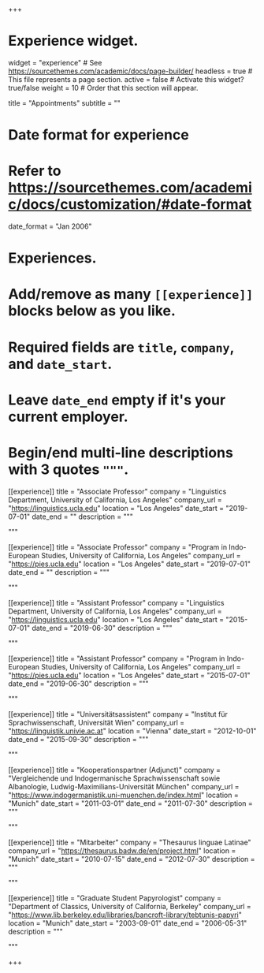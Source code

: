 +++
# Experience widget.
widget = "experience"  # See https://sourcethemes.com/academic/docs/page-builder/
headless = true  # This file represents a page section.
active = false  # Activate this widget? true/false
weight = 10  # Order that this section will appear.

title = "Appointments"
subtitle = ""

# Date format for experience
#   Refer to https://sourcethemes.com/academic/docs/customization/#date-format
date_format = "Jan 2006"

# Experiences.
#   Add/remove as many `[[experience]]` blocks below as you like.
#   Required fields are `title`, `company`, and `date_start`.
#   Leave `date_end` empty if it's your current employer.
#   Begin/end multi-line descriptions with 3 quotes `"""`.

[[experience]]
  title = "Associate Professor"
  company = "Linguistics Department, University of California, Los Angeles"
  company_url = "https://linguistics.ucla.edu"
  location = "Los Angeles"
  date_start = "2019-07-01"
  date_end = ""
  description = """
  
  """

[[experience]]
  title = "Associate Professor"
  company = "Program in Indo-European Studies, University of California, Los Angeles"
  company_url = "https://pies.ucla.edu"
  location = "Los Angeles"
  date_start = "2019-07-01"
  date_end = ""
  description = """

  """
  
[[experience]]
  title = "Assistant Professor"
  company = "Linguistics Department, University of California, Los Angeles"
  company_url = "https://linguistics.ucla.edu"
  location = "Los Angeles"
  date_start = "2015-07-01"
  date_end = "2019-06-30"
  description = """
  
  """
  
[[experience]]
  title = "Assistant Professor"
  company = "Program in Indo-European Studies, University of California, Los Angeles"
  company_url = "https://pies.ucla.edu"
  location = "Los Angeles"
  date_start = "2015-07-01"
  date_end = "2019-06-30"
  description = """
  
  """

[[experience]]
  title = "Universitätsassistent"
  company = "Institut für Sprachwissenschaft, Universität Wien"
  company_url = "https://linguistik.univie.ac.at"
  location = "Vienna"
  date_start = "2012-10-01"
  date_end = "2015-09-30"
  description = """
  
  """


[[experience]]
  title = "Kooperationspartner (Adjunct)"
  company = "Vergleichende und Indogermanische Sprachwissenschaft sowie Albanologie, Ludwig-Maximilians-Universität München"
  company_url = "https://www.indogermanistik.uni-muenchen.de/index.html"
  location = "Munich"
  date_start = "2011-03-01"
  date_end = "2011-07-30"
  description = """

  """

[[experience]]
  title = "Mitarbeiter"
  company = "Thesaurus linguae Latinae"
  company_url = "https://thesaurus.badw.de/en/project.html"
  location = "Munich"
  date_start = "2010-07-15"
  date_end = "2012-07-30"
  description = """

  """

[[experience]]
  title = "Graduate Student Papyrologist"
  company = "Department of Classics, University of California, Berkeley"
  company_url = "https://www.lib.berkeley.edu/libraries/bancroft-library/tebtunis-papyri"
  location = "Munich"
  date_start = "2003-09-01"
  date_end = "2006-05-31"
  description = """

  """



+++
